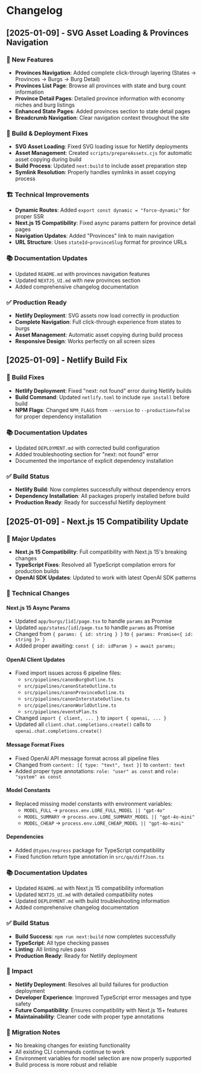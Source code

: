 # Changelog

## [2025-01-09] - SVG Asset Loading & Provinces Navigation

### 🎨 New Features
- **Provinces Navigation**: Added complete click-through layering (States → Provinces → Burgs → Burg Detail)
- **Provinces List Page**: Browse all provinces with state and burg count information
- **Province Detail Pages**: Detailed province information with economy niches and burg listings
- **Enhanced State Pages**: Added provinces section to state detail pages
- **Breadcrumb Navigation**: Clear navigation context throughout the site

### 🔧 Build & Deployment Fixes
- **SVG Asset Loading**: Fixed SVG loading issue for Netlify deployments
- **Asset Management**: Created `scripts/prepareAssets.cjs` for automatic asset copying during build
- **Build Process**: Updated `next:build` to include asset preparation step
- **Symlink Resolution**: Properly handles symlinks in asset copying process

### 🏗️ Technical Improvements
- **Dynamic Routes**: Added `export const dynamic = "force-dynamic"` for proper SSR
- **Next.js 15 Compatibility**: Fixed async params pattern for province detail pages
- **Navigation Updates**: Added "Provinces" link to main navigation
- **URL Structure**: Uses `stateId~provinceSlug` format for province URLs

### 📚 Documentation Updates
- Updated `README.md` with provinces navigation features
- Updated `NEXTJS_UI.md` with new provinces section
- Added comprehensive changelog documentation

### ✅ Production Ready
- **Netlify Deployment**: SVG assets now load correctly in production
- **Complete Navigation**: Full click-through experience from states to burgs
- **Asset Management**: Automatic asset copying during build process
- **Responsive Design**: Works perfectly on all screen sizes

## [2025-01-09] - Netlify Build Fix

### 🔧 Build Fixes
- **Netlify Deployment**: Fixed "next: not found" error during Netlify builds
- **Build Command**: Updated `netlify.toml` to include `npm install` before build
- **NPM Flags**: Changed `NPM_FLAGS` from `--version` to `--production=false` for proper dependency installation

### 📚 Documentation Updates
- Updated `DEPLOYMENT.md` with corrected build configuration
- Added troubleshooting section for "next: not found" error
- Documented the importance of explicit dependency installation

### ✅ Build Status
- **Netlify Build**: Now completes successfully without dependency errors
- **Dependency Installation**: All packages properly installed before build
- **Production Ready**: Ready for successful Netlify deployment

## [2025-01-09] - Next.js 15 Compatibility Update

### 🚀 Major Updates
- **Next.js 15 Compatibility**: Full compatibility with Next.js 15's breaking changes
- **TypeScript Fixes**: Resolved all TypeScript compilation errors for production builds
- **OpenAI SDK Updates**: Updated to work with latest OpenAI SDK patterns

### 🔧 Technical Changes

#### Next.js 15 Async Params
- Updated `app/burgs/[id]/page.tsx` to handle `params` as Promise
- Updated `app/states/[id]/page.tsx` to handle `params` as Promise
- Changed from `{ params: { id: string } }` to `{ params: Promise<{ id: string }> }`
- Added proper awaiting: `const { id: idParam } = await params;`

#### OpenAI Client Updates
- Fixed import issues across 6 pipeline files:
  - `src/pipelines/canonBurgOutline.ts`
  - `src/pipelines/canonStateOutline.ts`
  - `src/pipelines/canonProvinceOutline.ts`
  - `src/pipelines/canonInterstateOutline.ts`
  - `src/pipelines/canonWorldOutline.ts`
  - `src/pipelines/eventsPlan.ts`
- Changed `import { client, ... }` to `import { openai, ... }`
- Updated all `client.chat.completions.create()` calls to `openai.chat.completions.create()`

#### Message Format Fixes
- Fixed OpenAI API message format across all pipeline files
- Changed from `content: [{ type: "text", text }]` to `content: text`
- Added proper type annotations: `role: "user" as const` and `role: "system" as const`

#### Model Constants
- Replaced missing model constants with environment variables:
  - `MODEL_FULL` → `process.env.LORE_FULL_MODEL || "gpt-4o"`
  - `MODEL_SUMMARY` → `process.env.LORE_SUMMARY_MODEL || "gpt-4o-mini"`
  - `MODEL_CHEAP` → `process.env.LORE_CHEAP_MODEL || "gpt-4o-mini"`

#### Dependencies
- Added `@types/express` package for TypeScript compatibility
- Fixed function return type annotation in `src/qa/diffJson.ts`

### 📚 Documentation Updates
- Updated `README.md` with Next.js 15 compatibility information
- Updated `NEXTJS_UI.md` with detailed compatibility notes
- Updated `DEPLOYMENT.md` with build troubleshooting information
- Added comprehensive changelog documentation

### ✅ Build Status
- **Build Success**: `npm run next:build` now completes successfully
- **TypeScript**: All type checking passes
- **Linting**: All linting rules pass
- **Production Ready**: Ready for Netlify deployment

### 🎯 Impact
- **Netlify Deployment**: Resolves all build failures for production deployment
- **Developer Experience**: Improved TypeScript error messages and type safety
- **Future Compatibility**: Ensures compatibility with Next.js 15+ features
- **Maintainability**: Cleaner code with proper type annotations

### 🔄 Migration Notes
- No breaking changes for existing functionality
- All existing CLI commands continue to work
- Environment variables for model selection are now properly supported
- Build process is more robust and reliable

